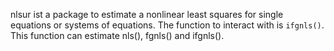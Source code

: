 nlsur ist a package to estimate a nonlinear least squares for single equations
or systems of equations.
The function to interact with is `ifgnls()`. This function can estimate nls(),
fgnls() and ifgnls().